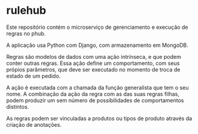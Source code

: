 # rulehub

Este repositório contém o microserviço de gerenciamento e execução de regras no phub.

A aplicação usa Python com Django, com armazenamento em MongoDB.

Regras são modelos de dados com uma ação intrínseca, e que podem conter outras regras. Essa ação define um comportamento, com seus própios parâmetros, que deve ser executado no momento de troca de estado de um pedido.

A ação é executada com a chamada da função generalista que tem o seu nome. A combinação da ação da regra com as das suas regras filhas, podem produzir um sem número de possibilidades de comportamentos distintos.  

As regras podem ser vinculadas a produtos ou tipos de produto através da criação de anotações.
